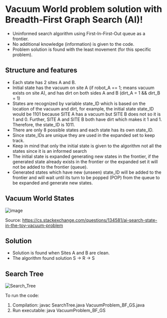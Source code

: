# Vacuum World problem solution with Breadth-First Graph Search (AI)!

- Uninformed search algorithm using First-In-First-Out queue as a frontier. 
- No additional knowledge (information) is given to the code. 
- Problem solution is found with the least movement (for this specific problem).

## Structure and features
- Each state has 2 sites A and B.
- Initial state has the vacuum on site A (if robot_A == 1; means vacuum exists on site A), and has dirt on both sides A and B (dirt_A = 1 && dirt_B = 1)
- States are recognized by variable state_ID which is based on the location of the vacuum and dirt, for example, the initial state state_ID would be 1101 because SITE A has a vacuum but SITE B does not so it is 1 and 0. Further, SITE A and SITE B both have dirt which makes it 1 and 1. Therefore, the state_ID is 1011.
- There are only 8 possible states and each state has its own state_ID.
- Since state_IDs are unique they are used in the expanded set to keep track.
- Keep in mind that only the initial state is given to the algorithm not all the states since it is an informed search
- The initial state is expanded generating new states in the frontier, if the generated state already exists in the frontier or the expanded set it will not be added to the frontier (queue).
- Generated states which have new (unseen) state_ID will be added to the frontier and will wait until its turn to be popped (POP) from the queue to be expanded and generate new states.

## Vacuum World States

  ![image](https://github.com/user-attachments/assets/49b79f1c-15c1-47de-9e54-490deea6a302)

Source: https://cs.stackexchange.com/questions/134581/ai-search-state-in-the-toy-vacuum-problem 

## Solution
- Solution is found when Sites A and B are clean.
- The algorithm found solution S -> R -> S 

## Search Tree

  ![Search_Tree](https://github.com/user-attachments/assets/e001df00-5dae-43db-b8af-1f6d41663144)

To run the code: 
1. Compilation: javac SearchTree.java VacuumProblem_BF_GS.java
2. Run executable: java VacuumProblem_BF_GS
